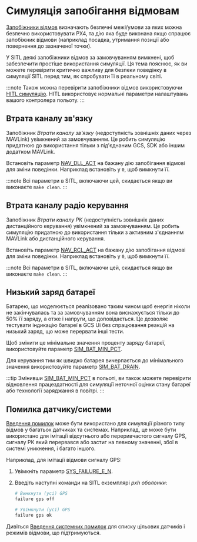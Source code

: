# Симуляція запобігання відмовам

[Запобіжники відмов](../config/safety.md) визначають безпечні межі/умови за яких можна безпечно використовувати PX4, та дію яка буде виконана якщо спрацює запобіжник відмови (наприклад посадка, утримання позиції або повернення до зазначеної точки).

У SITL деякі запобіжники відмов за замовчуванням вимкнені, щоб забезпечити простіше використання симуляції. Ця тема пояснює, як ви можете перевірити критично важливу для безпеки поведінку в симуляції SITL перед тим, як спробувати її в реальному світі.

:::note
Також можна перевірити запобіжники відмов використовуючи [HITL симуляцію](../simulation/hitl.md). HITL використовує нормальні параметри налаштувань вашого контролера польоту.
:::

## Втрата каналу зв'язку

Запобіжник _Втрати каналу зв'язку_ (недоступність зовнішніх даних через MAVLink) увімкнений за замовчуванням. Це робить симуляцію придатною до використання тільки з під'єднаним GCS, SDK або іншим додатком MAVLink.

Встановіть параметр [NAV_DLL_ACT](../advanced_config/parameter_reference.md#NAV_DLL_ACT) на бажану дію запобігання відмові для зміни поведінки. Наприклад встановіть у `0`, щоб вимкнути її.

:::note
Всі параметри в SITL, включаючи цей, скидається якщо ви виконаєте `make clean`.
:::

## Втрата каналу радіо керування

Запобіжник _Втрати каналу РК_ (недоступність зовнішніх даних дистанційного керування) увімкнений за замовчуванням. Це робить симуляцію придатною до використання тільки з активним з'єднанням MAVLink або дистанційного керування.

Встановіть параметр [NAV_RCL_ACT](../advanced_config/parameter_reference.md#NAV_RCL_ACT) на бажану дію запобігання відмові для зміни поведінки. Наприклад встановіть у `0`, щоб вимкнути її.

:::note
Всі параметри в SITL, включаючи цей, скидається якщо ви виконаєте `make clean`.
:::

## Низький заряд батареї

Батарею, що моделюється реалізовано таким чином щоб енергія ніколи не закінчувалась та за замовчуванням вона виснажується тільки до 50% її заряду, а отже і напруги, що доповідається. Це дозволяє тестувати індикацію батареї в GCS Ui без спрацювання реакцій на низький заряд, що може перервати інші тести.

Щоб змінити це мінімальне значення проценту заряду батареї, використовуйте параметр [SIM_BAT_MIN_PCT](../advanced_config/parameter_reference.md#SIM_BAT_MIN_PCT).

Для керування тим як швидко батарея вичерпається до мінімального значення використовуйте параметр [SIM_BAT_DRAIN](../advanced_config/parameter_reference.md#SIM_BAT_DRAIN).

:::tip
Змінивши [SIM_BAT_MIN_PCT](../advanced_config/parameter_reference.md#SIM_BAT_MIN_PCT) в польоті, ви також можете перевірити відновлення працездатності для симуляції неточної оцінки стану батареї або технології заряджання в повітрі.
:::

## Помилка датчику/системи

[Введення помилок](../debug/failure_injection.md) може бути використано для симуляції різного типу відмов у багатьох датчиках та системах. Наприклад, це може бути використано для імітації відсутнього або переривчастого сигналу GPS, сигналу РК який перервався або застиг на певному значенні, збої в системі уникнення, і багато іншого.

Наприклад, для імітації відмови сигналу GPS:

1. Увімкніть параметр [SYS_FAILURE_E_N](../advanced_config/parameter_reference.md#SYS_FAILURE_EN).
1. Введіть наступні команди на SITL екземплярі _pxh оболонки_:

   ```sh
   # Вимкнути (усі) GPS
   failure gps off

   # Увімкнути (усі) GPS
   failure gps ok
   ```

Дивіться [Введення системних помилок](../debug/failure_injection.md) для списку цільових датчиків і режимів відмови, що підтримуються.
